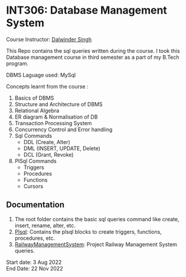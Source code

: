# INT306: Database Management System

Course Instructor: [Dalwinder Singh](https://www.linkedin.com/in/dalwinder-singh-17bb3850)

This Repo contains the sql queries written during the course. I took this Database management course in third semester as a part of my B.Tech program.

DBMS Laguage used: MySql

Concepts learnt from the course :

1. Basics of DBMS
2. Structure and Architecture of DBMS
3. Relational Algebra
4. ER diagram & Normalisation of DB
5. Transaction Processing System
6. Concurrency Control and Error handling
7. Sql Commands
    - DDL (Create, Alter)
    - DML (INSERT, UPDATE, Delete)
    - DCL (Grant, Revoke)
8. PlSql Commands
    - Triggers
    - Procedures
    - Functions
    - Cursors

## Documentation

1. The root folder contains the basic sql queries command like create, insert, rename, alter, etc.
2. [Plsql](./PLSql/): Contains the plsql blocks to create triggers, functions, procedures, etc.
3. [RailwayManagementSystem](./RailwayManagementSystem/): Project Railway Management System queries.

Start date: 3 Aug 2022  
End Date: 22 Nov 2022
